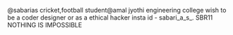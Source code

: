 @sabarias
cricket,football
student@amal jyothi engineering college
wish to be a coder designer or as a ethical hacker
insta id - sabari_a_s_.
SBR11
NOTHING IS IMPOSSIBLE 

<!---
Sabarias/Sabarias is a ✨ special ✨ repository because its `README.md` (this file) appears on your GitHub profile.
You can click the Preview link to take a look at your changes.
--->
